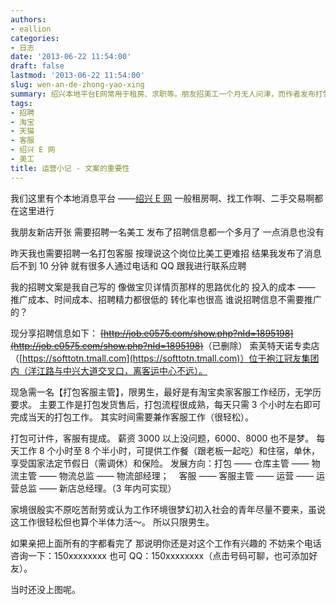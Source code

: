 ```yaml
---
authors:
- eallion
categories:
- 日志
date: '2013-06-22 11:54:00'
draft: false
lastmod: '2013-06-22 11:54:00'
slug: wen-an-de-zhong-yao-xing
summary: 绍兴本地平台E网常用于租房、求职等。朋友招美工一个月无人问津，而作者发布打包客服岗位后十分钟内多人应聘。关键在于招聘文案优化得像商品详情页，低成本高转化。岗位要求男生，有淘宝经验优先，工作含打包和客服，薪资3000起，提供食宿和晋升空间。强调需吃苦耐劳，排除怕累的求职者。
tags:
- 招聘
- 淘宝
- 天猫
- 客服
- 绍兴 E 网
- 美工
title: 运营小记 - 文案的重要性
---
```


我们这里有个本地消息平台 ——[绍兴 E 网](http://www.e0575.com)
一般租房啊、找工作啊、二手交易啊都在这里进行

我朋友新店开张
需要招聘一名美工
发布了招聘信息都一个多月了
一点消息也没有

昨天我也需要招聘一名打包客服
按理说这个岗位比美工更难招
结果我发布了消息后不到 10 分钟
就有很多人通过电话和 QQ 跟我进行联系应聘

我的招聘文案是我自己写的
像做宝贝详情页那样的思路优化的
投入的成本 —— 推广成本、时间成本、招聘精力都很低的
转化率也很高
谁说招聘信息不需要推广的？

现分享招聘信息如下：
<del>[http://job.e0575.com/show.php?nId=1895198](http://job.e0575.com/show.php?nId=1895198)</del>（已删除）
索芙特天诺专卖店（[https://softtotn.tmall.com](https://softtotn.tmall.com)）位于袍江冠友集团内（洋江路与中兴大道交叉口，离客运中心不远）。

现急需一名【打包客服主管】，限男生，最好是有淘宝卖家客服工作经历，无学历要求。
主要工作是打包发货售后，打包流程很成熟，每天只需 3 个小时左右即可完成当天的打包工作。
其实时间需要兼作客服工作（很轻松）。

打包可计件，客服有提成。
薪资 3000 以上没问题，6000、8000 也不是梦。
每天工作 8 个小时至 8 个半小时，可提供工作餐（跟老板一起吃）和住宿，单休，享受国家法定节假日（需调休）和保险。
发展方向：打包 —— 仓库主管 —— 物流主管 —— 物流总监 —— 物流部经理；
&nbsp;&nbsp; 客服 —— 客服主管 —— 运营 —— 运营总监 —— 新店总经理。（3 年内可实现）

家境很殷实不原吃苦耐劳或认为工作环境很梦幻初入社会的青年尽量不要来，虽说这工作很轻松但也算个半体力活～。
所以只限男生。

如果亲把上面所有的字都看完了
那说明你还是对这个工作有兴趣的
不妨来个电话咨询一下：150xxxxxxxx
也可 QQ：150xxxxxxxx（点击号码可聊，也可添加好友）。
<!--more-->
当时还没上图呢。